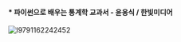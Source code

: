 #### * 파이썬으로 배우는 통계학 교과서 - 윤웅식 / 한빛미디어
![l9791162242452](https://user-images.githubusercontent.com/86215635/150349765-cf57b95d-42d2-408b-861c-4afc9efb3e81.jpg)

